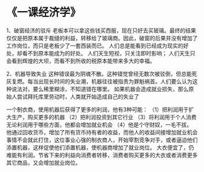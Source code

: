 # 《一课经济学》
1、破窗经济的驳斥
老板本可以拿这些钱买西服，现在只好去买玻璃。最终的结果仅仅是把原本属于裁缝的利益，转移给了玻璃商。因此，破窗的后果并没有增加了工作岗位，而只是老板少了一套西装而已。
人们总是能看到已经成为现实的好处，却看不到原本能成为的好处。
人们天生短视，只关注即时影响；
人们天生只会看到辉煌的大坝，而看不到所收的税原本能带来多大的幸福。

2、机器导致失业
这种错误最为阴魂不散。这种错觉曾经无数次被驳倒，但总能死灰复燃。每当出现长时间的失业潮，机器往往被指责为罪魁祸首。人们要么认为这种说法对，要么稀里糊涂，不知道错在哪里。
如果机器会造成就业损失，那么原始人尝试拜托库里劳动时，人类就开始造成自己的失业了


一个制衣商，使用机器后获得了更多的利润，他有3种可能：
（1）把利润用于扩大生产，购买更多的机器
（2）把利润投资到其它行业
（3）将利润用于个人消费
无论利润用于哪些方面，他都会增加就业机会
（4）他是个守财奴，一毛不拔。
他通过回收货币，增加了所有货币持有者的收益，而他人的收益间接增加就业机会
事情不会就此打住，这位事业心强的制衣商人，开始宰割竞争对手，或者逼迫他们添置机器，这样促使他们添置机器，使机器商增加了就业岗位。
大衣便宜了，仍难能有利润。节省下来的利益向消费者转移，消费者购买更多的大衣或者消费更多其它商品，又会增加就业岗位。
